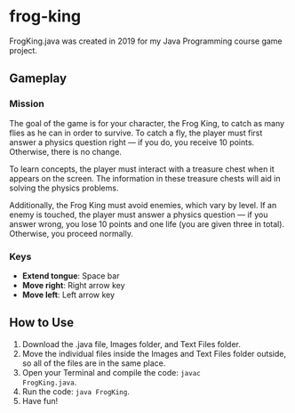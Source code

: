 # frog-king
FrogKing.java was created in 2019 for my Java Programming course game project. 

## Gameplay

### Mission

The goal of the game is for your character, the Frog King, to catch as many flies as he can in order to survive. To catch a fly, the player must first answer a physics question right — if you do, you receive 10 points. Otherwise, there is no change. 

To learn concepts, the player must interact with a treasure chest when it appears on the screen. The information in these treasure chests will aid in solving the physics problems.

Additionally, the Frog King must avoid enemies, which vary by level. If an enemy is touched, the player must answer a physics question — if you answer wrong, you lose 10 points and one life (you are given three in total). Otherwise, you proceed normally. 

### Keys

- <b>Extend tongue</b>: Space bar
- <b>Move right</b>: Right arrow key
- <b>Move left</b>: Left arrow key

## How to Use

1. Download the .java file, Images folder, and Text Files folder.
2. Move the individual files inside the Images and Text Files folder outside, so all of the files are in the same place.
3. Open your Terminal and compile the code: <code>javac FrogKing.java</code>.
4. Run the code: <code>java FrogKing</code>.
5. Have fun!
